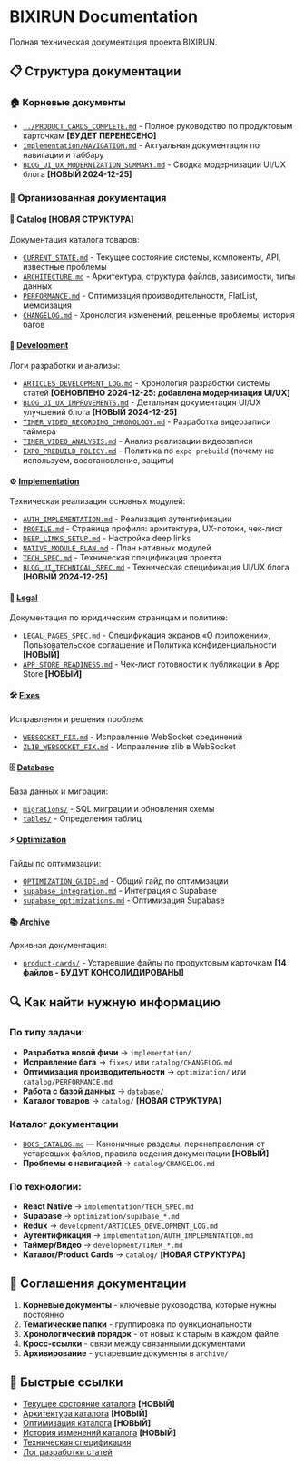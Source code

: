 # BIXIRUN Documentation

Полная техническая документация проекта BIXIRUN.

## 📋 Структура документации

### 🏠 Корневые документы

- [`../PRODUCT_CARDS_COMPLETE.md`](../PRODUCT_CARDS_COMPLETE.md) - Полное
  руководство по продуктовым карточкам **[БУДЕТ ПЕРЕНЕСЕНО]**
- [`implementation/NAVIGATION.md`](./implementation/NAVIGATION.md) - Актуальная
  документация по навигации и таббару
- [`BLOG_UI_UX_MODERNIZATION_SUMMARY.md`](./BLOG_UI_UX_MODERNIZATION_SUMMARY.md) -
  Сводка модернизации UI/UX блога **[НОВЫЙ 2024-12-25]**

### 📁 Организованная документация

#### 🛒 [Catalog](./catalog/) **[НОВАЯ СТРУКТУРА]**

Документация каталога товаров:

- [`CURRENT_STATE.md`](./catalog/CURRENT_STATE.md) - Текущее состояние системы,
  компоненты, API, известные проблемы
- [`ARCHITECTURE.md`](./catalog/ARCHITECTURE.md) - Архитектура, структура
  файлов, зависимости, типы данных
- [`PERFORMANCE.md`](./catalog/PERFORMANCE.md) - Оптимизация производительности,
  FlatList, мемоизация
- [`CHANGELOG.md`](./catalog/CHANGELOG.md) - Хронология изменений, решенные
  проблемы, история багов

#### 🔧 [Development](./development/)

Логи разработки и анализы:

- [`ARTICLES_DEVELOPMENT_LOG.md`](./development/ARTICLES_DEVELOPMENT_LOG.md) -
  Хронология разработки системы статей **[ОБНОВЛЕНО 2024-12-25: добавлена
  модернизация UI/UX]**
- [`BLOG_UI_UX_IMPROVEMENTS.md`](./development/BLOG_UI_UX_IMPROVEMENTS.md) -
  Детальная документация UI/UX улучшений блога **[НОВЫЙ 2024-12-25]**
- [`TIMER_VIDEO_RECORDING_CHRONOLOGY.md`](./development/TIMER_VIDEO_RECORDING_CHRONOLOGY.md) -
  Разработка видеозаписи таймера
- [`TIMER_VIDEO_ANALYSIS.md`](./development/TIMER_VIDEO_ANALYSIS.md) - Анализ
  реализации видеозаписи
- [`EXPO_PREBUILD_POLICY.md`](./development/EXPO_PREBUILD_POLICY.md) - Политика
  по `expo prebuild` (почему не используем, восстановление, защиты)

#### ⚙️ [Implementation](./implementation/)

Техническая реализация основных модулей:

- [`AUTH_IMPLEMENTATION.md`](./implementation/AUTH_IMPLEMENTATION.md) -
  Реализация аутентификации
- [`PROFILE.md`](./implementation/PROFILE.md) - Страница профиля: архитектура,
  UX-потоки, чек-лист
- [`DEEP_LINKS_SETUP.md`](./implementation/DEEP_LINKS_SETUP.md) - Настройка deep
  links
- [`NATIVE_MODULE_PLAN.md`](./implementation/NATIVE_MODULE_PLAN.md) - План
  нативных модулей
- [`TECH_SPEC.md`](./implementation/TECH_SPEC.md) - Техническая спецификация
  проекта
- [`BLOG_UI_TECHNICAL_SPEC.md`](./implementation/BLOG_UI_TECHNICAL_SPEC.md) -
  Техническая спецификация UI/UX блога **[НОВЫЙ 2024-12-25]**

#### 📄 [Legal](./legal/)

Документация по юридическим страницам и политике:

- [`LEGAL_PAGES_SPEC.md`](./legal/LEGAL_PAGES_SPEC.md) - Спецификация экранов «О
  приложении», Пользовательское соглашение и Политика конфиденциальности
  **[НОВЫЙ]**
- [`APP_STORE_READINESS.md`](./legal/APP_STORE_READINESS.md) - Чек‑лист
  готовности к публикации в App Store **[НОВЫЙ]**

#### 🛠️ [Fixes](./fixes/)

Исправления и решения проблем:

- [`WEBSOCKET_FIX.md`](./fixes/WEBSOCKET_FIX.md) - Исправление WebSocket
  соединений
- [`ZLIB_WEBSOCKET_FIX.md`](./fixes/ZLIB_WEBSOCKET_FIX.md) - Исправление zlib в
  WebSocket

#### 🗄️ [Database](./database/)

База данных и миграции:

- [`migrations/`](./database/migrations/) - SQL миграции и обновления схемы
- [`tables/`](./database/tables/) - Определения таблиц

#### ⚡ [Optimization](./optimization/)

Гайды по оптимизации:

- [`OPTIMIZATION_GUIDE.md`](./optimization/OPTIMIZATION_GUIDE.md) - Общий гайд
  по оптимизации
- [`supabase_integration.md`](./optimization/supabase_integration.md) -
  Интеграция с Supabase
- [`supabase_optimizations.md`](./optimization/supabase_optimizations.md) -
  Оптимизация Supabase

#### 📚 [Archive](./archive/)

Архивная документация:

- [`product-cards/`](./archive/product-cards/) - Устаревшие файлы по продуктовым
  карточкам **[14 файлов - БУДУТ КОНСОЛИДИРОВАНЫ]**

## 🔍 Как найти нужную информацию

### По типу задачи:

- **Разработка новой фичи** → `implementation/`
- **Исправление бага** → `fixes/` или `catalog/CHANGELOG.md`
- **Оптимизация производительности** → `optimization/` или
  `catalog/PERFORMANCE.md`
- **Работа с базой данных** → `database/`
- **Каталог товаров** → `catalog/` **[НОВАЯ СТРУКТУРА]**

### Каталог документации

- [`DOCS_CATALOG.md`](./DOCS_CATALOG.md) — Каноничные разделы, перенаправления
  от устаревших файлов, правила ведения документации **[НОВЫЙ]**
- **Проблемы с навигацией** → `catalog/CHANGELOG.md`

### По технологии:

- **React Native** → `implementation/TECH_SPEC.md`
- **Supabase** → `optimization/supabase_*.md`
- **Redux** → `development/ARTICLES_DEVELOPMENT_LOG.md`
- **Аутентификация** → `implementation/AUTH_IMPLEMENTATION.md`
- **Таймер/Видео** → `development/TIMER_*.md`
- **Каталог/Product Cards** → `catalog/` **[НОВАЯ СТРУКТУРА]**

## 📝 Соглашения документации

1. **Корневые документы** - ключевые руководства, которые нужны постоянно
2. **Тематические папки** - группировка по функциональности
3. **Хронологический порядок** - от новых к старым в каждом файле
4. **Кросс-ссылки** - связи между связанными документами
5. **Архивирование** - устаревшие документы в `archive/`

## 🔗 Быстрые ссылки

- [Текущее состояние каталога](./catalog/CURRENT_STATE.md) **[НОВЫЙ]**
- [Архитектура каталога](./catalog/ARCHITECTURE.md) **[НОВЫЙ]**
- [Оптимизация каталога](./catalog/PERFORMANCE.md) **[НОВЫЙ]**
- [История изменений каталога](./catalog/CHANGELOG.md) **[НОВЫЙ]**
- [Техническая спецификация](./implementation/TECH_SPEC.md)
- [Лог разработки статей](./development/ARTICLES_DEVELOPMENT_LOG.md)
